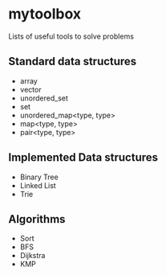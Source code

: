# mytoolbox  
Lists of useful tools to solve problems

## Standard data structures
- array
- vector
- unordered_set<type>
- set<type>
- unordered_map<type, type>
- map<type, type>
- pair<type, type>

## Implemented Data structures
- Binary Tree
- Linked List
- Trie
  
## Algorithms
- Sort
- BFS
- Dijkstra
- KMP

